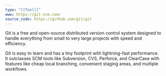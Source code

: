 ```yaml
---
type: "[[Tool]]"
www: https://git-scm.com/
source_code: https://github.com/git/git
---
```


Git is a free and open-source distributed version control system designed to handle everything from small to very large projects with speed and efficiency.

Git is easy to learn and has a tiny footprint with lightning-fast performance. It outclasses SCM tools like Subversion, CVS, Perforce, and ClearCase with features like cheap local branching, convenient staging areas, and multiple workflows.